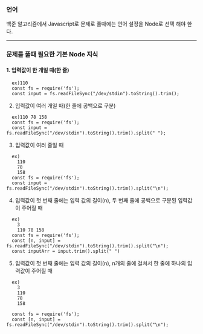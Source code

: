 ### 언어
백준 알고리즘에서 Javascript로 문제로 풀때에는 언어 설정을 Node로 선택 해야 한다.

---------------------------------------

### 문제를 풀때 필요한 기본 Node 지식

#### 1. 입력값이 한 개일 때(한 줄)
  ```node
    ex)110
    const fs = require('fs');
    const input = fs.readFileSync("/dev/stdin").toString().trim();
  ```


2. 입력값이 여러 개일 때(한 줄에 공백으로 구분)
  ```node
    ex)110 78 158
    const fs = require('fs');
    const input = fs.readFileSync("/dev/stdin").toString().trim().split(" ");
  ```


3. 입력값이 여러 줄일 때
  ```node
    ex)
      110
      78
      158
    const fs = require('fs');
    const input = fs.readFileSync("/dev/stdin").toString().trim().split("\n");
  ```


4. 입력값이 첫 번째 줄에는 입력 값의 길이(n), 두 번째 줄에 공백으로 구분된 입력값이 주어질 때
  ```node
    ex)
      3
      110 78 158
    const fs = require('fs');
    const [n, input] = fs.readFileSync("/dev/stdin").toString().trim().split("\n");
    const inputArr = input.trim().split(" ")
  ```

5. 입력값이 첫 번째 줄에는 입력 값의 길이(n), n개의 줄에 걸쳐서 한 줄에 하나의 입력값이 주어질 때
  ```node
    ex)
      3
      110
      78
      158
    
    const fs = require('fs');
    const [n, input] = fs.readFileSync("/dev/stdin").toString().trim().split("\n");
  ```
